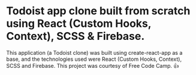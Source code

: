 # Todoist app clone built from scratch using React (Custom Hooks, Context), SCSS & Firebase. 

This application (a Todoist clone) was built using create-react-app as a base, and the technologies used were React (Custom Hooks, Context), SCSS and Firebase. This project was courtesy of Free Code Camp. :thumbsup:
